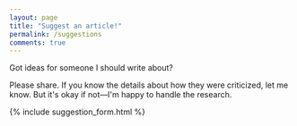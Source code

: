 ```yaml
---
layout: page
title: "Suggest an article!"
permalink: /suggestions
comments: true
---
```


Got ideas for someone I should write about?

Please share. If you know the details about how they were criticized, let me know. But it's okay if not—I'm happy to handle the research.

{% include suggestion_form.html %}
